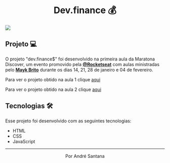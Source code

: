 <h1 align="center" >Dev.finance 💰</h1>

<img  src="https://dev-finance-version02.netlify.app/assets/logo.svg" text-align: center >

## Projeto 💻

O projeto "dev.finance$" foi desenvolvido na primeira aula da Maratona Discover, um evento promovido pela **[@Rocketseat](https://github.com/Rocketseat)** com aulas ministradas pelo **[Mayk Brito](https://github.com/maykbrito)** durante os dias 14, 21, 28 de janeiro e 04 de fevereiro.

Para ver o projeto obtido na aula 1 clique [aqui](https://dev-finance-version01.netlify.app/)

<p></p>

Para ver o projeto obtido na aula 2 clique [aqui](https://dev-finance-version02.netlify.app/) 

## Tecnologias 🛠️

Esse projeto foi desenvolvido com as seguintes tecnologias:

* HTML
* CSS
* JavaScript
---

<p align="center">Por André Santana</p>
